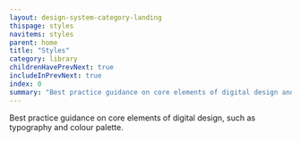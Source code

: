 ```yaml
---
layout: design-system-category-landing
thispage: styles
navitems: styles
parent: home
title: "Styles"
category: library
childrenHavePrevNext: true
includeInPrevNext: true
index: 0
summary: "Best practice guidance on core elements of digital design and web styling."
---
```

Best practice guidance on core elements of digital design, such as typography and colour palette.
